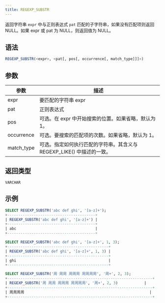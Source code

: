 ```yaml
---
title: REGEXP_SUBSTR
---
```


返回字符串 `expr` 中与正则表达式 `pat` 匹配的子字符串，如果没有匹配项则返回 NULL。如果 expr 或 pat 为 NULL，则返回值为 NULL。

## 语法

```sql
REGEXP_SUBSTR(<expr>, <pat[, pos[, occurrence[, match_type]]]>)
```

## 参数

| 参数        | 描述                                                                                               |
|-------------|---------------------------------------------------------------------------------------------------|
| expr        | 要匹配的字符串 expr                                                                               |
| pat         | 正则表达式                                                                                        |
| pos         | 可选。在 expr 中开始搜索的位置。如果省略，默认为 1。                                               |
| occurrence  | 可选。要搜索的匹配项的次数。如果省略，默认为 1。                                                   |
| match_type  | 可选。指定如何执行匹配的字符串。其含义与 REGEXP_LIKE() 中描述的一致。                              |

## 返回类型

`VARCHAR`

## 示例

```sql
SELECT REGEXP_SUBSTR('abc def ghi', '[a-z]+');
+----------------------------------------+
| REGEXP_SUBSTR('abc def ghi', '[a-z]+') |
+----------------------------------------+
| abc                                    |
+----------------------------------------+

SELECT REGEXP_SUBSTR('abc def ghi', '[a-z]+', 1, 3);
+----------------------------------------------+
| REGEXP_SUBSTR('abc def ghi', '[a-z]+', 1, 3) |
+----------------------------------------------+
| ghi                                          |
+----------------------------------------------+

SELECT REGEXP_SUBSTR('周 周周 周周周 周周周周', '周+', 2, 3);
+------------------------------------------------------------------+
| REGEXP_SUBSTR('周 周周 周周周 周周周周', '周+', 2, 3)            |
+------------------------------------------------------------------+
| 周周周周                                                         |
+------------------------------------------------------------------+

```